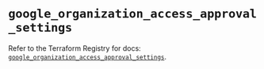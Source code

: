 # `google_organization_access_approval_settings`

Refer to the Terraform Registry for docs: [`google_organization_access_approval_settings`](https://registry.terraform.io/providers/hashicorp/google-beta/6.30.0/docs/resources/google_organization_access_approval_settings).
